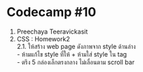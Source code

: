 # Codecamp #10
1. Preechaya Teeravickasit  
2. CSS : Homework2      
    2.1. ให้สร้าง web page ดังภาพจาก style ด้านล่าง  
        - ห้ามแก้ไข style ที่ให้ + ห้ามใส่ style ใน tag   
        - ตรึง 5 กล่องเล็กตรงกลาง ไม่เลื่อนตาม scroll bar  